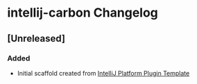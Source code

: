 <!-- Keep a Changelog guide -> https://keepachangelog.com -->

# intellij-carbon Changelog

## [Unreleased]
### Added
- Initial scaffold created from [IntelliJ Platform Plugin Template](https://github.com/JetBrains/intellij-platform-plugin-template)
